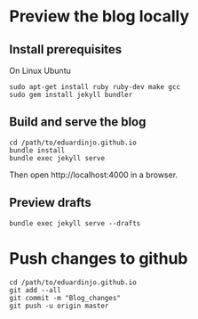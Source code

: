 # Preview the blog locally
## Install prerequisites
On Linux Ubuntu
```
sudo apt-get install ruby ruby-dev make gcc
sudo gem install jekyll bundler
```

## Build and serve the blog
```
cd /path/to/eduardinjo.github.io
bundle install
bundle exec jekyll serve
```

Then open http://localhost:4000 in a browser.

## Preview drafts
```
bundle exec jekyll serve --drafts
```

# Push changes to github
```
cd /path/to/eduardinjo.github.io
git add --all
git commit -m "Blog_changes"
git push -u origin master
```
